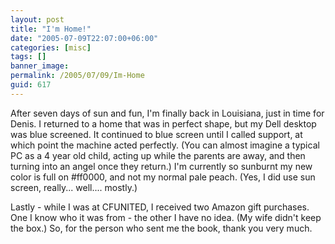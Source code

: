 ```yaml
---
layout: post
title: "I'm Home!"
date: "2005-07-09T22:07:00+06:00"
categories: [misc]
tags: []
banner_image: 
permalink: /2005/07/09/Im-Home
guid: 617
---
```


After seven days of sun and fun, I'm finally back in Louisiana, just in time for Denis. I returned to a home that was in perfect shape, but my Dell desktop was blue screened. It continued to blue screen until I called support, at which point the machine acted perfectly. (You can almost imagine a typical PC as a 4 year old child, acting up while the parents are away, and then turning into an angel once they return.) I'm currently so sunburnt my new color is full on #ff0000, and not my normal pale peach. (Yes, I did use sun screen, really... well.... mostly.) 

Lastly - while I was at CFUNITED, I received two Amazon gift purchases. One I know who it was from - the other I have no idea. (My wife didn't keep the box.) So, for the person who sent me the book, thank you very much.